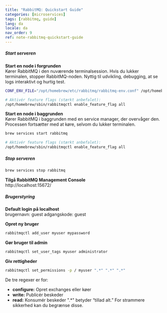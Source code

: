 ```yaml
---
title: "RabbitMQ: Quickstart Guide"
categories: [microservices]
tags: [rabbitmq, guide]
lang: da
locale: da
nav_order: 9
ref: note-rabbitmq-quickstart-guide
---
```

##### Start serveren
**Start en node i forgrunden**  
Kører RabbitMQ i den nuværende terminalsession. Hvis du lukker terminalen, stopper RabbitMQ-noden. Nyttig til udvikling, debugging, at se logs interaktivt og hurtig test.  

```sh
CONF_ENV_FILE="/opt/homebrew/etc/rabbitmq/rabbitmq-env.conf" /opt/homebrew/opt/rabbitmq/sbin/rabbitmq-server

# Aktivér feature flags (stærkt anbefalet):
/opt/homebrew/sbin/rabbitmqctl enable_feature_flag all
```

**Start en node i baggrunden**  
Kører RabbitMQ i baggrunden med en service manager, der overvåger den. Processen fortsætter med at køre, selvom du lukker terminalen.
```sh
brew services start rabbitmq

# Aktivér feature flags (stærkt anbefalet):
/opt/homebrew/sbin/rabbitmqctl enable_feature_flag all
```

##### Stop serveren
```sh
brew services stop rabbitmq
```

**Tilgå RabbitMQ Management Console**  
http://localhost:15672/

##### Brugerstyring
**Default login på localhost**  
brugernavn: guest
adgangskode: guest

**Opret ny bruger**  
```sh
rabbitmqctl add_user myuser mypassword
```

**Gør bruger til admin**  
```sh
rabbitmqctl set_user_tags myuser administrator
```

**Giv rettigheder**  
```sh
rabbitmqctl set_permissions -p / myuser ".*" ".*" ".*"
```
De tre regexer er for:
- **configure:** Opret exchanges eller køer
- **write:** Publicér beskeder
- **read:** Konsumér beskeder
".*" betyder “tillad alt.” For strammere sikkerhed kan du begrænse disse.